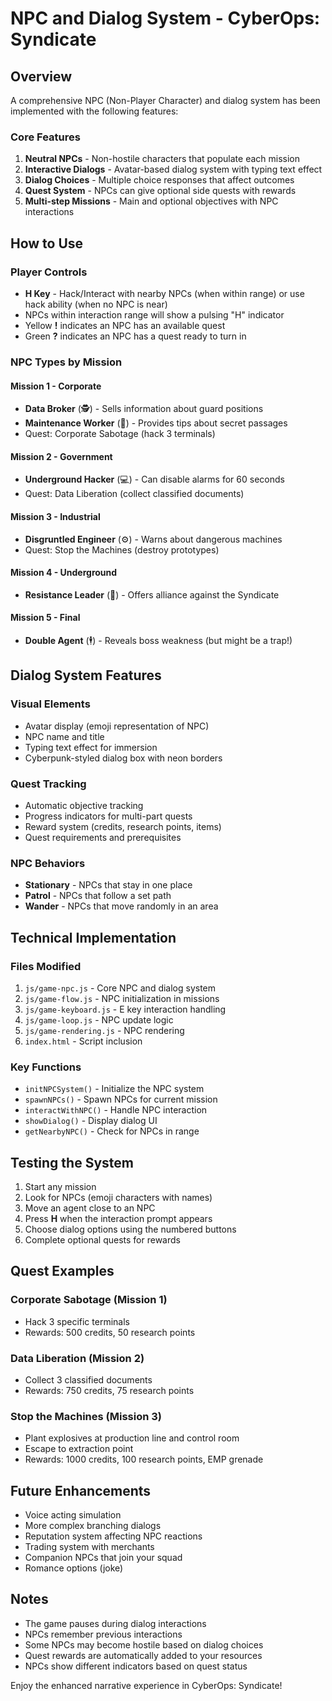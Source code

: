 # NPC and Dialog System - CyberOps: Syndicate

## Overview
A comprehensive NPC (Non-Player Character) and dialog system has been implemented with the following features:

### Core Features
1. **Neutral NPCs** - Non-hostile characters that populate each mission
2. **Interactive Dialogs** - Avatar-based dialog system with typing text effect
3. **Dialog Choices** - Multiple choice responses that affect outcomes
4. **Quest System** - NPCs can give optional side quests with rewards
5. **Multi-step Missions** - Main and optional objectives with NPC interactions

## How to Use

### Player Controls
- **H Key** - Hack/Interact with nearby NPCs (when within range) or use hack ability (when no NPC is near)
- NPCs within interaction range will show a pulsing "H" indicator
- Yellow **!** indicates an NPC has an available quest
- Green **?** indicates an NPC has a quest ready to turn in

### NPC Types by Mission

#### Mission 1 - Corporate
- **Data Broker** (🕵️) - Sells information about guard positions
- **Maintenance Worker** (🧹) - Provides tips about secret passages
- Quest: Corporate Sabotage (hack 3 terminals)

#### Mission 2 - Government
- **Underground Hacker** (💻) - Can disable alarms for 60 seconds
- Quest: Data Liberation (collect classified documents)

#### Mission 3 - Industrial
- **Disgruntled Engineer** (⚙️) - Warns about dangerous machines
- Quest: Stop the Machines (destroy prototypes)

#### Mission 4 - Underground
- **Resistance Leader** (🦾) - Offers alliance against the Syndicate

#### Mission 5 - Final
- **Double Agent** (🕴️) - Reveals boss weakness (but might be a trap!)

## Dialog System Features

### Visual Elements
- Avatar display (emoji representation of NPC)
- NPC name and title
- Typing text effect for immersion
- Cyberpunk-styled dialog box with neon borders

### Quest Tracking
- Automatic objective tracking
- Progress indicators for multi-part quests
- Reward system (credits, research points, items)
- Quest requirements and prerequisites

### NPC Behaviors
- **Stationary** - NPCs that stay in one place
- **Patrol** - NPCs that follow a set path
- **Wander** - NPCs that move randomly in an area

## Technical Implementation

### Files Modified
1. `js/game-npc.js` - Core NPC and dialog system
2. `js/game-flow.js` - NPC initialization in missions
3. `js/game-keyboard.js` - E key interaction handling
4. `js/game-loop.js` - NPC update logic
5. `js/game-rendering.js` - NPC rendering
6. `index.html` - Script inclusion

### Key Functions
- `initNPCSystem()` - Initialize the NPC system
- `spawnNPCs()` - Spawn NPCs for current mission
- `interactWithNPC()` - Handle NPC interaction
- `showDialog()` - Display dialog UI
- `getNearbyNPC()` - Check for NPCs in range

## Testing the System

1. Start any mission
2. Look for NPCs (emoji characters with names)
3. Move an agent close to an NPC
4. Press **H** when the interaction prompt appears
5. Choose dialog options using the numbered buttons
6. Complete optional quests for rewards

## Quest Examples

### Corporate Sabotage (Mission 1)
- Hack 3 specific terminals
- Rewards: 500 credits, 50 research points

### Data Liberation (Mission 2)
- Collect 3 classified documents
- Rewards: 750 credits, 75 research points

### Stop the Machines (Mission 3)
- Plant explosives at production line and control room
- Escape to extraction point
- Rewards: 1000 credits, 100 research points, EMP grenade

## Future Enhancements
- Voice acting simulation
- More complex branching dialogs
- Reputation system affecting NPC reactions
- Trading system with merchants
- Companion NPCs that join your squad
- Romance options (joke)

## Notes
- The game pauses during dialog interactions
- NPCs remember previous interactions
- Some NPCs may become hostile based on dialog choices
- Quest rewards are automatically added to your resources
- NPCs show different indicators based on quest status

Enjoy the enhanced narrative experience in CyberOps: Syndicate!